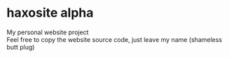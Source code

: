 # haxosite alpha
My personal website project 	
Feel free to copy the website source code, just leave my name (shameless butt plug)
